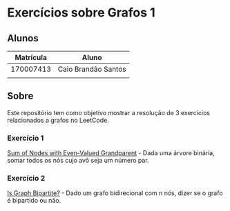 # Exercícios sobre Grafos 1

## Alunos

|Matrícula | Aluno |
| -- | -- |
| 170007413  | Caio Brandão Santos |
|   |  |

## Sobre

Este repositório tem como objetivo mostrar a resolução de 3 exercícios relacionados a grafos no LeetCode.

### Exercício 1

[Sum of Nodes with Even-Valued Grandparent](https://leetcode.com/problems/sum-of-nodes-with-even-valued-grandparent/description/) - Dada uma árvore binária, somar todos os nós cujo avô seja um número par.

### Exercício 2

[Is Graph Bipartite?](https://leetcode.com/problems/is-graph-bipartite/description/) - Dado um grafo bidirecional com n nós, dizer se o grafo é bipartido ou não.

